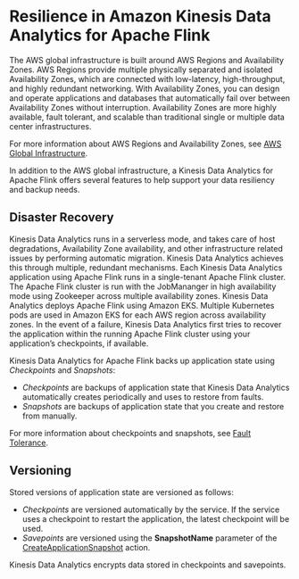 # Resilience in Amazon Kinesis Data Analytics for Apache Flink<a name="disaster-recovery-resiliency"></a>

The AWS global infrastructure is built around AWS Regions and Availability Zones\. AWS Regions provide multiple physically separated and isolated Availability Zones, which are connected with low\-latency, high\-throughput, and highly redundant networking\. With Availability Zones, you can design and operate applications and databases that automatically fail over between Availability Zones without interruption\. Availability Zones are more highly available, fault tolerant, and scalable than traditional single or multiple data center infrastructures\. 

For more information about AWS Regions and Availability Zones, see [AWS Global Infrastructure](https://aws.amazon.com/about-aws/global-infrastructure/)\.

In addition to the AWS global infrastructure, a Kinesis Data Analytics for Apache Flink offers several features to help support your data resiliency and backup needs\.

## Disaster Recovery<a name="disaster-recovery"></a>

Kinesis Data Analytics runs in a serverless mode, and takes care of host degradations, Availability Zone availability, and other infrastructure related issues by performing automatic migration\. Kinesis Data Analytics achieves this through multiple, redundant mechanisms\. Each Kinesis Data Analytics application using Apache Flink runs in a single\-tenant Apache Flink cluster\. The Apache Flink cluster is run with the JobMananger in high availability mode using Zookeeper across multiple availability zones\. Kinesis Data Analytics deploys Apache Flink using Amazon EKS\. Multiple Kubernetes pods are used in Amazon EKS for each AWS region across availability zones\. In the event of a failure, Kinesis Data Analytics first tries to recover the application within the running Apache Flink cluster using your application’s checkpoints, if available\.

Kinesis Data Analytics for Apache Flink backs up application state using *Checkpoints* and *Snapshots*:
+ *Checkpoints* are backups of application state that Kinesis Data Analytics automatically creates periodically and uses to restore from faults\.
+ *Snapshots* are backups of application state that you create and restore from manually\.

For more information about checkpoints and snapshots, see [Fault Tolerance](how-fault.md)\.

## Versioning<a name="versioning"></a>

Stored versions of application state are versioned as follows:
+ *Checkpoints* are versioned automatically by the service\. If the service uses a checkpoint to restart the application, the latest checkpoint will be used\. 
+ *Savepoints* are versioned using the **SnapshotName** parameter of the [CreateApplicationSnapshot](https://docs.aws.amazon.com/kinesisanalytics/latest/apiv2/API_CreateApplicationSnapshot.html) action\.

Kinesis Data Analytics encrypts data stored in checkpoints and savepoints\.